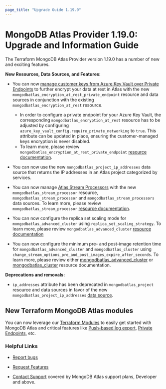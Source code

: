 ```yaml
---
page_title: "Upgrade Guide 1.19.0"
---
```


# MongoDB Atlas Provider 1.19.0: Upgrade and Information Guide

The Terraform MongoDB Atlas Provider version 1.19.0 has a number of new and exciting features.

**New Resources, Data Sources, and Features:**
- You can now [manage customer keys from Azure Key Vault over Private Endpoints](https://www.mongodb.com/docs/atlas/security/azure-kms-over-private-endpoint/#manage-customer-keys-with-azure-key-vault-over-private-endpoints) to further encrypt your data at rest in Atlas with the new `mongodbatlas_encryption_at_rest_private_endpoint` resource and data sources in conjunction with the existing `mongodbatlas_encryption_at_rest` resource.
    - In order to configure a private endpoint for your Azure Key Vault, the corresponding `mongodbatlas_encryption_at_rest` resource has to be adjusted by configuring `azure_key_vault_config.require_private_networking` to `true`. This attribute can be updated in place, ensuring the customer-managed keys encryption is never disabled.
    - To learn more, please review `mongodbatlas_encryption_at_rest_private_endpoint` [resource documentation](https://registry.terraform.io/providers/mongodb/mongodbatlas/latest/docs/resources/encryption_at_rest_private_endpoint).

- You can now use the new `mongodbatlas_project_ip_addresses` data source that returns the IP addresses in an Atlas project categorized by services.

- You can now manage [Atlas Stream Processors](https://www.mongodb.com/docs/atlas/atlas-stream-processing/overview/) with the new `mongodbatlas_stream_processor` resource, `mongodbatlas_stream_processor` and `mongodbatlas_stream_processors` data sources. To learn more, please review `mongodbatlas_stream_processor` [resource documentation](https://registry.terraform.io/providers/mongodb/mongodbatlas/latest/docs/resources/stream_processor).

- You can now configure the replica set scaling mode for `mongodbatlas_advanced_cluster` using `replica_set_scaling_strategy`. To learn more, please review `mongodbatlas_advanced_cluster` [resource documentation](https://registry.terraform.io/providers/mongodb/mongodbatlas/latest/docs/resources/advanced_cluster) 

- You can now configure the minimum pre- and post-image retention time for `mongodbatlas_advanced_cluster` and `mongodbatlas_cluster` using `change_stream_options_pre_and_post_images_expire_after_seconds`. To learn more, please review either [mongodbatlas_advanced_cluster](https://registry.terraform.io/providers/mongodb/mongodbatlas/latest/docs/resources/advanced_cluster#change_stream_options_pre_and_post_images_expire_after_seconds) or [mongodbatlas_cluster](https://registry.terraform.io/providers/mongodb/mongodbatlas/latest/docs/resources/cluster#change_stream_options_pre_and_post_images_expire_after_seconds) resource documentation.

**Deprecations and removals:**
- `ip_addresses` attribute has been deprecated in `mongodbatlas_project` resource and data sources in favor of the new `mongodbatlas_project_ip_addresses` [data source](https://registry.terraform.io/providers/mongodb/mongodbatlas/latest/docs/data-sources/project_ip_addresses).


## New Terraform MongoDB Atlas modules
You can now leverage our [Terraform Modules](https://registry.terraform.io/namespaces/terraform-mongodbatlas-modules) to easily get started with MongoDB Atlas and critical features like [Push-based log export](https://registry.terraform.io/modules/terraform-mongodbatlas-modules/push-based-log-export/mongodbatlas/latest), [Private Endpoints](https://registry.terraform.io/modules/terraform-mongodbatlas-modules/private-endpoint/mongodbatlas/latest), etc.

### Helpful Links

* [Report bugs](https://github.com/mongodb/terraform-provider-mongodbatlas/issues)

* [Request Features](https://feedback.mongodb.com/forums/924145-atlas?category_id=370723)

* [Contact Support](https://docs.atlas.mongodb.com/support/) covered by MongoDB Atlas support plans, Developer and above.
